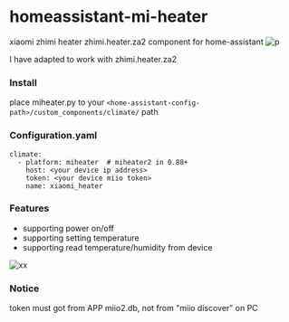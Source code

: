 # homeassistant-mi-heater
xiaomi zhimi heater zhimi.heater.za2 component for home-assistant
![p](https://ss2.baidu.com/6ONYsjip0QIZ8tyhnq/it/u=517081421,2856515870&fm=173&app=49&f=JPEG?w=640&h=582&s=D5FAA7770132738A17D890E603001021)

I have adapted to work with zhimi.heater.za2

### Install
place miheater.py to your ````<home-assistant-config-path>/custom_components/climate/````  path
 
### Configuration.yaml

````
climate:
  - platform: miheater  # miheater2 in 0.88+
    host: <your device ip address>
    token: <your device miio token>
    name: xiaomi_heater
````


### Features

* supporting power on/off
* supporting setting temperature
* supporting read temperature/humidity from device

![xx](https://bbs.hassbian.com/data/attachment/forum/201812/25/003901jd82efz3hkgh639v.png)

### Notice
token must got from APP miio2.db, not from "miio discover" on PC
